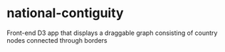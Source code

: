 # national-contiguity
Front-end D3 app that displays a draggable graph consisting of country nodes connected through borders
